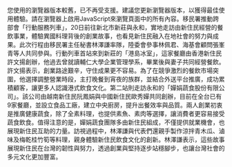 您使用的瀏覽器版本較舊，已不再受支援。建議您更新瀏覽器版本，以獲得最佳使用體驗。請在瀏覽器上啟用JavaScript來瀏覽頁面中的所有內容。移民署推動跨部會「行動服務列車」，20日前往新北市新莊與永和，實地走訪由新住民經營的餐飲事業，體驗異國料理背後的創業故事，也看見新住民融入在地社會的努力與成果。此次行程由移民署主任秘書林澤謙率隊，陸委會參事林佩君、海基會顧問張峯青等人共同參與。行動列車首站來到新莊的「港島冰室」，這家餐廳由香港新住民許文揚創辦，他過去曾就讀輔仁大學企業管理學系，畢業後與妻子共同經營餐飲。許文揚表示，創業路途艱辛，守住成果更不容易。為了在競爭激烈的餐飲市場突圍，他選擇調整營業時段，主打晚餐到宵夜的族群，並結合外送平台推廣，成功累積顧客，讓更多人認識港式飲食文化。第二站則走訪永和的「嬋娟蔬食股份有限公司」。該公司由越南新住民阮鳳娟與中國新住民歐秀嬋共同創辦，目前在全台已有9家餐廳，並設立食品工廠，建立中央廚房，提升出餐效率與品質。兩人創業初衷是推廣健康蔬食，除了全素料理，也提供素魚、素肉等選擇，讓消費者更容易接受蔬食飲食。值得注意的是，嬋娟蔬食團隊多由新住民組成，不僅提供就業機會，也展現新住民互助的力量。訪視過程中，林澤謙與代表們還親手製作涼拌青木瓜、滷味及梅乾桂竹筍等料理，親身體驗新住民飲食文化的創新。林澤謙表示，這些故事展現新住民在台灣的韌性與努力，透過創業與堅持逐步站穩腳步，也讓台灣社會的多元文化更加豐富。